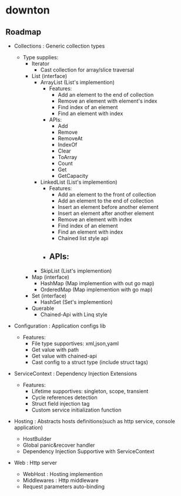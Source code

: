 # downton
## Roadmap
- Collections : Generic collection types 
  - Type supplies:
    - Iterator
      - Cast collection for array/slice traversal
    - List (interface)
      - ArrayList (List's implemention)
        - Features:
          - Add an element to the end of collection
          - Remove an element with element's index
          - Find index of an element
          - Find an element with index
        - APIs:
          - Add
          - Remove
          - RemoveAt
          - IndexOf
          - Clear
          - ToArray
          - Count
          - Get
          - GetCapacity          
      - LinkedList (List's implemention)
        - Features: 
          - Add an element to the front of collection
          - Add an element to the end of collection
          - Insert an element before another element
          - Insert an element after another element
          - Remove an element with index
          - Find index of an element
          - Find an element with index
          - Chained list style api
        - APIs:
          - 
      - SkipList (List's implemention) 
    - Map (interface)
      - HashMap (Map implemention with out go map)
      - OrderedMap (Map implemention with go map)
    - Set (interface)
      - HashSet (Set's implemention)
    - Querable
      - Chained-Api with Linq style
  
- Configuration : Application configs lib
  - Features:
    - File type supportives: xml,json,yaml
    - Get value with path
    - Get value with chained-api
    - Cast config to a struct type (include struct tags)

- ServiceContext : Dependency Injection Extensions
  - Features:
    - Lifetime supportives: singleton, scope, transient
    - Cycle references detection
    - Struct field injection tag
    - Custom service initialization function 
  
- Hosting : Abstracts hosts definitions(such as http service, console application)
  - HostBuilder
  - Global panic&recover handler
  - Dependency Injection Supportive with ServiceContext

- Web : Http server 
  - WebHost : Hosting implemention
  - Middlewares : Http middleware 
  - Request parameters auto-binding

